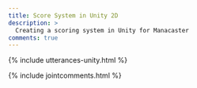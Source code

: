 ```yaml
---
title: Score System in Unity 2D
description: >
  Creating a scoring system in Unity for Manacaster
comments: true
---
```


{% include utterances-unity.html %}

{% include jointcomments.html %}
